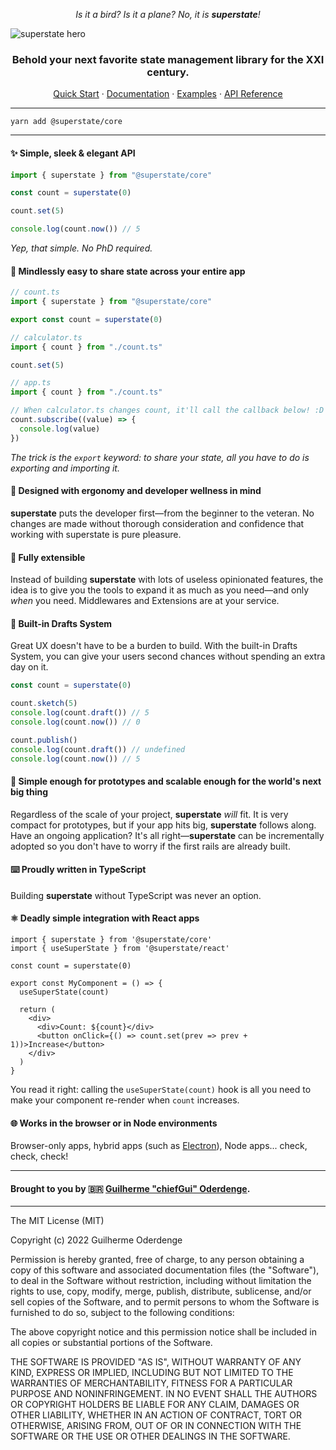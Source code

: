 <div align="center">

_Is it a bird? Is it a plane? No, it is **superstate**!_

</div>

![superstate hero](https://i.imgur.com/EhecV7G.png)

<div align="center">
   
### Behold your next favorite state management library for the XXI century.
  
[Quick Start](https://superstate.dev/getting-started/first-state) · [Documentation](https://superstate.dev) · [Examples](https://superstate.dev/examples) · [API Reference](https://superstate.dev/api-reference/@superstate/core/superstate)
</div>

---

```shell
yarn add @superstate/core
```

---

#### ✨ **Simple, sleek & elegant API**

```ts
import { superstate } from "@superstate/core"

const count = superstate(0)

count.set(5)

console.log(count.now()) // 5
```

_Yep, that simple. No PhD required._

#### 🤯 Mindlessly easy to share state across your entire app

```ts
// count.ts
import { superstate } from "@superstate/core"

export const count = superstate(0)

// calculator.ts
import { count } from "./count.ts"

count.set(5)

// app.ts
import { count } from "./count.ts"

// When calculator.ts changes count, it'll call the callback below! :D
count.subscribe((value) => {
  console.log(value)
})
```

_The trick is the `export` keyword: to share your state, all you have to do is exporting and importing it._

#### 📐 Designed with ergonomy and developer wellness in mind

**superstate** puts the developer first&mdash;from the beginner to the veteran. No changes are made without thorough consideration and confidence that working with superstate is pure pleasure.

#### 🧩 Fully extensible

Instead of building **superstate** with lots of useless opinionated features, the idea is to give you the tools to expand it as much as you need&mdash;and only _when_ you need. Middlewares and Extensions are at your service.

#### 📝 Built-in Drafts System

Great UX doesn't have to be a burden to build. With the built-in Drafts System, you can give your users second chances without spending an extra day on it.

```ts
const count = superstate(0)

count.sketch(5)
console.log(count.draft()) // 5
console.log(count.now()) // 0

count.publish()
console.log(count.draft()) // undefined
console.log(count.now()) // 5
```

#### 🤘 Simple enough for prototypes and scalable enough for the world's next big thing

Regardless of the scale of your project, **superstate** _will_ fit. It is very compact for prototypes, but if your app hits big, **superstate** follows along. Have an ongoing application? It's all right&mdash;**superstate** can be incrementally adopted so you don't have to worry if the first rails are already built.

#### ⌨️ Proudly written in TypeScript

Building **superstate** without TypeScript was never an option.

#### ⚛️ Deadly simple integration with React apps

```tsx
import { superstate } from '@superstate/core'
import { useSuperState } from '@superstate/react'

const count = superstate(0)

export const MyComponent = () => {
  useSuperState(count)

  return (
    <div>
      <div>Count: ${count}</div>
      <button onClick={() => count.set(prev => prev + 1))>Increase</button>
    </div>
  )
}
```

You read it right: calling the `useSuperState(count)` hook is all you need to make your component re-render when `count` increases.

#### 🌐 Works in the browser or in Node environments

Browser-only apps, hybrid apps (such as [Electron](https://www.electronjs.org/)), Node apps... check, check, check!

---

#### Brought to you by 🇧🇷 [Guilherme "chiefGui" Oderdenge](https://github.com/chiefGui).

---

The MIT License (MIT)

Copyright (c) 2022 Guilherme Oderdenge

Permission is hereby granted, free of charge, to any person obtaining a copy of this software and associated documentation files (the "Software"), to deal in the Software without restriction, including without limitation the rights to use, copy, modify, merge, publish, distribute, sublicense, and/or sell copies of the Software, and to permit persons to whom the Software is furnished to do so, subject to the following conditions:

The above copyright notice and this permission notice shall be included in all copies or substantial portions of the Software.

THE SOFTWARE IS PROVIDED "AS IS", WITHOUT WARRANTY OF ANY KIND, EXPRESS OR IMPLIED, INCLUDING BUT NOT LIMITED TO THE WARRANTIES OF MERCHANTABILITY, FITNESS FOR A PARTICULAR PURPOSE AND NONINFRINGEMENT. IN NO EVENT SHALL THE AUTHORS OR COPYRIGHT HOLDERS BE LIABLE FOR ANY CLAIM, DAMAGES OR OTHER LIABILITY, WHETHER IN AN ACTION OF CONTRACT, TORT OR OTHERWISE, ARISING FROM, OUT OF OR IN CONNECTION WITH THE SOFTWARE OR THE USE OR OTHER DEALINGS IN THE SOFTWARE.
